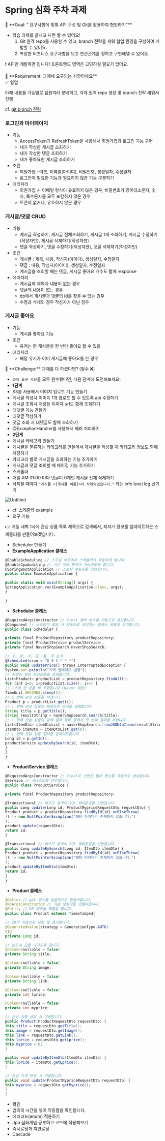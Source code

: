 # Spring 심화 주차 과제

<aside>
🏁 **Goal:  " 요구사항에 맞춰 API 구성 및 Git을 활용하여 협업하기"**

</aside>

- 학습 과제를 끝내고 나면 할 수 있어요!
    1. Git 원격 repo를 사용할 수 있고, branch 전략을 세워 협업 환경을 구성하여 개발할 수 있어요.
    2. 복잡한 비즈니스 요구사항을 보고 연관관계를 정하고 구현해낼 수 있어요.

❗ API만 개발하면 됩니다! 프론트엔드 영역은 고민하실 필요가 없어요.

<aside>
🚩 **Requirement:  과제에 요구되는 사항이에요**

</aside>

<aside>
✅ 협업

아래 내용들 기능별로 팀원끼리 분배하고, 각자 원격 repo 생성 및 branch 전략 세워서 진행

cf. [git branch 전략](https://velog.io/@kw2577/Git-branch-%EC%A0%84%EB%9E%B5)

</aside>

### 로그인과 마이페이지

- 기능
    - AccessToken과 RefreshToken을 사용해서 회원가입과 로그인 기능 구현
    - 내가 작성한 게시글 조회하기
    - 내가 작성한 댓글 조회하기
    - 내가 좋아요한 게시글 조회하기
- 조건
    - 회원가입 : 이름, 이메일(아이디), 비밀번호, 생성일자, 수정일자
    - 로그인이 필요한 기능과 필요하지 않은 기능 구분하기
- 에러처리
    - 회원가입 시 이메일 형식이 유효하지 않은 경우, 비밀번호가 영어대소문자, 숫자, 특수문자를 모두 포함하지 않은 경우
    - 토큰이 없거나, 유효하지 않은 경우

### 게시글/댓글 CRUD

- 기능
    - 게시글 작성하기, 게시글 전체조회하기, 게시글 1개 조회하기, 게시글 수정하기(작성자만), 게시글 삭제하기(작성자만)
    - 댓글 작성하기, 댓글 수정하기(작성자만), 댓글 삭제하기(작성자만)
- 조건
    - 게시글 : 제목, 내용, 작성자(아이디), 생성일자, 수정일자
    - 댓글 : 내용, 작성자(아이디), 생성일자, 수정일자
    - 게시글을 조회할 때는 댓글, 게시글 좋아요 개수도 함께 response
- 에러처리
    - 게시글의 제목과 내용이 없는 경우
    - 댓글의 내용이 없는 경우
    - db에서 게시글과 댓글의 id를 찾을 수 없는 경우
    - 수정과 삭제의 경우 작성자가 아닌 경우

### 게시글 좋아요

- 기능
    - 게시글 좋아요 기능
- 조건
    - 유저는 한 게시글을 한 번만 좋아요 할 수 있음
- 에러처리
    - 해당 유저가 이미 게시글에 좋아요를 한 경우
    
<aside>
🏃 **Challenge:** 과제를 다 하셨다면? (필수 ❌)

</aside>

- `과제 요구 사항`을 모두 완수했다면, 다음 단계에 도전해보세요!
- **1단계**
- S3를 사용해서 이미지 업로드 기능 만들기
- 게시글 작성시 이미지 1개 업로드 할 수 있도록 api 수정하기
- 게시글 조회시 저장된 이미지 url도 함께 조회하기
- 대댓글 기능 만들기
- 대댓글 작성하기
- 댓글 조회 시 대댓글도 함께 조회하기
- @ExceptionHandler를 사용해서 에러 처리하기
- **2단계**
- 게시글 카테고리 만들기
- 게시글을 분류하는 카테고리를 만들어서 게시글을 작성할 때 카테고리 정보도 함께 저장하기
- 카테고리 별로 게시글을 조회하는 기능 추가하기
- 게시글과 댓글 조회할 때 페이징 기능 추가하기
- 스케줄러
- 매일 AM 01:00 마다 댓글이 0개인 게시물 전체 삭제하기
- 삭제될 때마다 `"게시물 <{게시물 이름}>이 삭제되었습니다."` 라는 info level log 남기기

![Untitled](https://s3-us-west-2.amazonaws.com/secure.notion-static.com/cd1268dc-eb30-4286-8c21-62ebf1979049/Untitled.png)

- cf. 스케줄러 example
- 요구 기능

<aside>
👉 매일 새벽 1시에 관심 상품 목록 제목으로 검색해서, 최저가 정보를 업데이트하는 스케줄러를 만들어보겠습니다.

</aside>

- Scheduler 만들기
- **ExampleApplication 클래스**

```jsx
@EnableScheduling // 스프링 부트에서 스케줄러가 작동하게 합니다.
@EnableJpaAuditing // 시간 자동 변경이 가능하도록 합니다.
@SpringBootApplication // 스프링 부트임을 선언합니다.
public class ExampleApplication {

public static void main(String[] args) {
SpringApplication.run(ExampleApplication.class, args);
}

}
```

- **Scheduler 클래스**

```jsx
@RequiredArgsConstructor // final 멤버 변수를 자동으로 생성합니다.
@Component // 스프링이 필요 시 자동으로 생성하는 클래스 목록에 추가합니다.
public class Scheduler {

private final ProductRepository productRepository;
private final ProductService productService;
private final NaverShopSearch naverShopSearch;

// 초, 분, 시, 일, 월, 주 순서
@Scheduled(cron = "0 0 1 * * *")
public void updatePrice() throws InterruptedException {
System.out.println("가격 업데이트 실행");
// 저장된 모든 관심상품을 조회합니다.
List<Product> productList = productRepository.findAll();
for (int i=0; i<productList.size(); i++) {
// 1초에 한 상품 씩 조회합니다 (Naver 제한)
TimeUnit.SECONDS.sleep(1);
// i 번째 관심 상품을 꺼냅니다.
Product p = productList.get(i);
// i 번째 관심 상품의 제목으로 검색을 실행합니다.
String title = p.getTitle();
String resultString = naverShopSearch.search(title);
// i 번째 관심 상품의 검색 결과 목록 중에서 첫 번째 결과를 꺼냅니다.
List<ItemDto> itemDtoList = naverShopSearch.fromJSONtoItems(resultString);
ItemDto itemDto = itemDtoList.get(0);
// i 번째 관심 상품 정보를 업데이트합니다.
Long id = p.getId();
productService.updateBySearch(id, itemDto);
}
}
}
```

- **ProductService 클래스**

```jsx
@RequiredArgsConstructor // final로 선언된 멤버 변수를 자동으로 생성합니다.
@Service // 서비스임을 선언합니다.
public class ProductService {

private final ProductRepository productRepository;

@Transactional // 메소드 동작이 SQL 쿼리문임을 선언합니다.
public Long update(Long id, ProductMypriceRequestDto requestDto) {
Product product = productRepository.findById(id).orElseThrow(
() -> new NullPointerException("해당 아이디가 존재하지 않습니다.")
);
product.update(requestDto);
return id;
}

@Transactional // 메소드 동작이 SQL 쿼리문임을 선언합니다.
public Long updateBySearch(Long id, ItemDto itemDto) {
Product product = productRepository.findById(id).orElseThrow(
() -> new NullPointerException("해당 아이디가 존재하지 않습니다.")
);
product.updateByItemDto(itemDto);
return id;
}
}
```

- **Product 클래스**

```java
@Getter // get 함수를 일괄적으로 만들어줍니다.
@NoArgsConstructor // 기본 생성자를 만들어줍니다.
@Entity // DB 테이블 역할을 합니다.
public class Product extends Timestamped{

// ID가 자동으로 생성 및 증가합니다.
@GeneratedValue(strategy = GenerationType.AUTO)
@Id
private Long id;

// 반드시 값을 가지도록 합니다.
@Column(nullable = false)
private String title;

@Column(nullable = false)
private String image;

@Column(nullable = false)
private String link;

@Column(nullable = false)
private int lprice;

@Column(nullable = false)
private int myprice;

// 관심 상품 생성 시 이용합니다.
public Product(ProductRequestDto requestDto) {
this.title = requestDto.getTitle();
this.image = requestDto.getImage();
this.link = requestDto.getLink();
this.lprice = requestDto.getLprice();
this.myprice = 0;
}

public void updateByItemDto(ItemDto itemDto) {
this.lprice = itemDto.getLprice();
}

// 관심 가격 변경 시 이용합니다.
public void update(ProductMypriceRequestDto requestDto) {
this.myprice = requestDto.getMyprice();
}
}
```

- 확인
- 임의의 시간을 넣어 작동함을 확인합니다.
- 에러코드(enum) 적용하기
- Jpa 심화개념 공부하고 코드에 적용해보기
- 즉시로딩과 지연로딩
- Cascade

